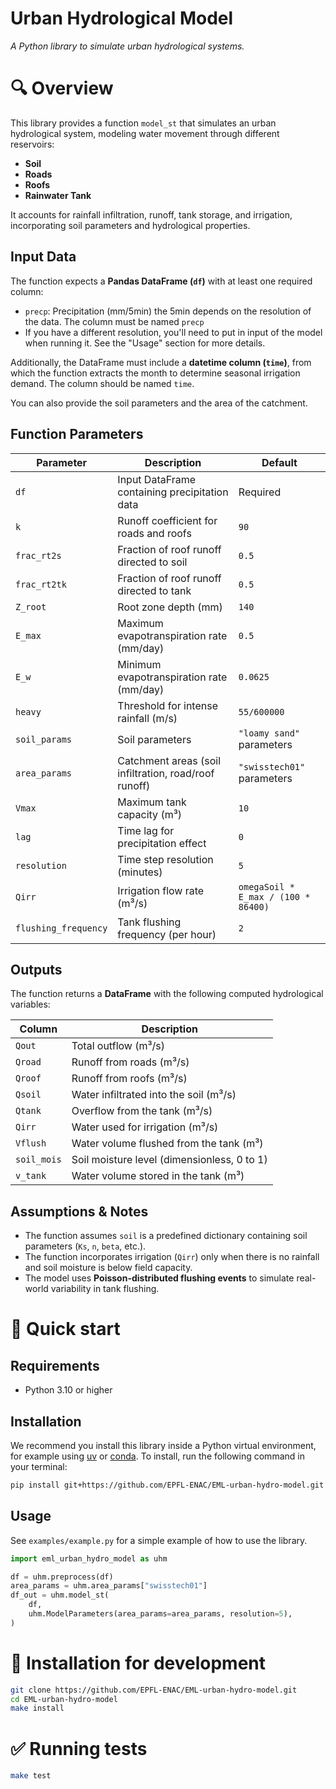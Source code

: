 # Urban Hydrological Model

_A Python library to simulate urban hydrological systems._


# 🔍 Overview

This library provides a function `model_st` that simulates an urban hydrological system, modeling water movement through different reservoirs:
- **Soil**
- **Roads**
- **Roofs**
- **Rainwater Tank**

It accounts for rainfall infiltration, runoff, tank storage, and irrigation, incorporating soil parameters and hydrological properties.


## Input Data

The function expects a **Pandas DataFrame (`df`)** with at least one required column:
- `precp`: Precipitation (mm/5min) the 5min depends on the resolution of the data. The column must be named `precp`
-  If you have a different resolution, you'll need to put in input of the model when running it. See the "Usage" section for more details.

Additionally, the DataFrame must include a **datetime column (`time`)**, from which the function extracts the month to determine seasonal irrigation demand. The column should be named `time`.

You can also provide the soil parameters and the area of the catchment.


## Function Parameters

| Parameter     | Description                                           | Default  |
|---------------|-------------------------------------------------------|----------|
| `df`          | Input DataFrame containing precipitation data         | Required |
| `k`           | Runoff coefficient for roads and roofs                | `90` |
| `frac_rt2s`   | Fraction of roof runoff directed to soil              | `0.5` |
| `frac_rt2tk`  | Fraction of roof runoff directed to tank              | `0.5` |
| `Z_root`      | Root zone depth (mm)                                  | `140` |
| `E_max`       | Maximum evapotranspiration rate (mm/day)              | `0.5` |
| `E_w`         | Minimum evapotranspiration rate (mm/day)              | `0.0625` |
| `heavy`       | Threshold for intense rainfall (m/s)                  | `55/600000` |
| `soil_params` | Soil parameters                                       | `"loamy sand"` parameters |
| `area_params` | Catchment areas (soil infiltration, road/roof runoff) | `"swisstech01"` parameters |
| `Vmax`        | Maximum tank capacity (m³)                            | `10` |
| `lag`         | Time lag for precipitation effect                     | `0` |
| `resolution`  | Time step resolution (minutes)                        | `5` |
| `Qirr`        | Irrigation flow rate (m³/s)                           | `omegaSoil * E_max / (100 * 86400)` |
| `flushing_frequency` | Tank flushing frequency (per hour)             | `2` |


## Outputs

The function returns a **DataFrame** with the following computed hydrological variables:

| Column        | Description                                      |
|--------------|--------------------------------------------------|
| `Qout`      | Total outflow (m³/s)                              |
| `Qroad`     | Runoff from roads (m³/s)                          |
| `Qroof`     | Runoff from roofs (m³/s)                          |
| `Qsoil`     | Water infiltrated into the soil (m³/s)            |
| `Qtank`     | Overflow from the tank (m³/s)                     |
| `Qirr`      | Water used for irrigation (m³/s)                  |
| `Vflush`    | Water volume flushed from the tank (m³)           |
| `soil_mois` | Soil moisture level (dimensionless, 0 to 1)       |
| `v_tank`    | Water volume stored in the tank (m³)              |


## Assumptions & Notes

- The function assumes `soil` is a predefined dictionary containing soil parameters (`Ks`, `n`, `beta`, etc.).
- The function incorporates irrigation (`Qirr`) only when there is no rainfall and soil moisture is below field capacity.
- The model uses **Poisson-distributed flushing events** to simulate real-world variability in tank flushing.


# 🐇 Quick start

## Requirements

- Python 3.10 or higher


## Installation

We recommend you install this library inside a Python virtual environment, for example using [uv](https://github.com/astral-sh/uv) or [conda](https://docs.conda.io/projects/conda/en/latest/user-guide/install/index.html). To install, run the following command in your terminal:
```bash
pip install git+https://github.com/EPFL-ENAC/EML-urban-hydro-model.git
```

## Usage

See `examples/example.py` for a simple example of how to use the library.

```python
import eml_urban_hydro_model as uhm

df = uhm.preprocess(df)
area_params = uhm.area_params["swisstech01"]
df_out = uhm.model_st(
    df,
    uhm.ModelParameters(area_params=area_params, resolution=5),
)
```


# 💾 Installation for development

```bash
git clone https://github.com/EPFL-ENAC/EML-urban-hydro-model.git
cd EML-urban-hydro-model
make install
```


# ✅ Running tests

```bash
make test
```
